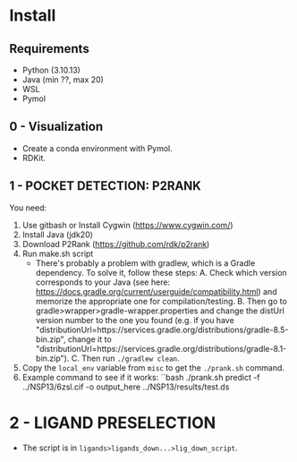 # Install 

## Requirements
- Python (3.10.13)
- Java (min ??, max 20)
- WSL
- Pymol

## 0 - Visualization
- Create a conda environment with Pymol.
- RDKit.

## 1 - POCKET DETECTION: P2RANK
You need:
1. Use gitbash or Install Cygwin (https://www.cygwin.com/)
2. Install Java (jdk20)
3. Download P2Rank (https://github.com/rdk/p2rank)
4. Run make.sh script
   - There's probably a problem with gradlew, which is a Gradle dependency. To solve it, follow these steps:
   A. Check which version corresponds to your Java (see here: https://docs.gradle.org/current/userguide/compatibility.html) and memorize the appropriate one for compilation/testing.
   B. Then go to gradle>wrapper>gradle-wrapper.properties and change the distUrl version number to the one you found (e.g. if you have "distributionUrl=https\://services.gradle.org/distributions/gradle-8.5-bin.zip", change it to "distributionUrl=https\://services.gradle.org/distributions/gradle-8.1-bin.zip").
   C. Then run `./gradlew clean`.
5. Copy the `local_env` variable from `misc` to get the `./prank.sh` command.
6. Example command to see if it works:
   ``bash
   ./prank.sh predict -f ../NSP13/6zsl.cif -o output_here ../NSP13/results/test.ds

# 2 - LIGAND PRESELECTION

- The script is in `ligands>ligands_down...>lig_down_script`.